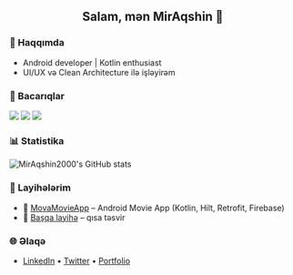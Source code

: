 <h2 align="center">Salam, mən MirAqshin 👋</h2>

### 💼 Haqqımda
- Android developer | Kotlin enthusiast  
- UI/UX və Clean Architecture ilə işləyirəm

### 🚀 Bacarıqlar
<img src="https://img.shields.io/badge/Kotlin-0095D5?style=for-the-badge&logo=kotlin&logoColor=white"/>
<img src="https://img.shields.io/badge/Android-3DDC84?style=for-the-badge&logo=android&logoColor=white"/>
<img src="https://img.shields.io/badge/Jetpack%20Compose-4285F4?style=for-the-badge&logo=jetpackcompose&logoColor=white"/>

### 📊 Statistika
![MirAqshin2000's GitHub stats](https://github-readme-stats.vercel.app/api?username=MirAqshin2000&show_icons=true&theme=dark)

### 📌 Layihələrim
- 🚀 [MovaMovieApp](#) – Android Movie App (Kotlin, Hilt, Retrofit, Firebase)
- 🎯 [Başqa layihə](#) – qısa təsvir

### 🌐 Əlaqə
- [LinkedIn](#) • [Twitter](#) • [Portfolio](#)

